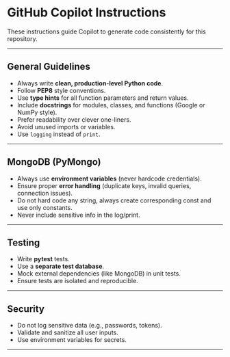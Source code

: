 # GitHub Copilot Instructions

These instructions guide Copilot to generate code consistently for this repository.

---

## General Guidelines
- Always write **clean, production-level Python code**.
- Follow **PEP8** style conventions.
- Use **type hints** for all function parameters and return values.
- Include **docstrings** for modules, classes, and functions (Google or NumPy style).
- Prefer readability over clever one-liners.
- Avoid unused imports or variables.
- Use `logging` instead of `print`.

---

## MongoDB (PyMongo)
- Always use **environment variables** (never hardcode credentials).
- Ensure proper **error handling** (duplicate keys, invalid queries, connection issues).
- Do not hard code any string, always create corresponding const and use only constants.
- Never include sensitive info in the log/print.

---

## Testing
- Write **pytest** tests.
- Use a **separate test database**.
- Mock external dependencies (like MongoDB) in unit tests.
- Ensure tests are isolated and reproducible.

---

## Security
- Do not log sensitive data (e.g., passwords, tokens).
- Validate and sanitize all user inputs.
- Use environment variables for secrets.

---
